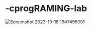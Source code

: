 # -cprogRAMING-lab
![Screenshot 2023-10-18 1947495001](https://github.com/PiyushMalthonia/-cprogRAMING-lab/assets/146948842/8db36485-d7a4-4800-b94e-84465898f18d)
